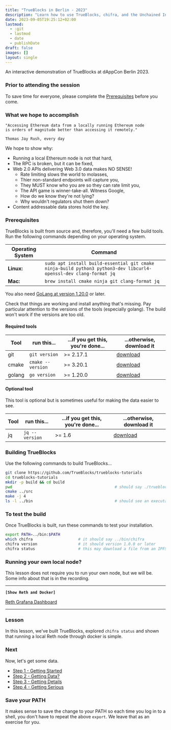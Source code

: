 ```yaml
---
title: "TrueBlocks in Berlin - 2023"
description: "Learn how to use TrueBlocks, chifra, and the Unchained Index."
date: 2023-09-05T19:25:12+02:00
lastmod:
  - :git
  - lastmod
  - date
  - publishDate
draft: false
images: []
layout: single
---
```


<!-- smarkdownlint-disable -->

An interactive demonstration of TrueBlocks at dAppCon Berlin 2023.

### Prior to attending the session

To save time for everyone, please complete the [Prerequisites](#prerequisites) before you come.

### What we hope to accomplish

```plaintext
"Accessing Ethereum data from a locally running Ethereum node
is orders of magnitude better than accessing it remotely."

Thomas Jay Rush, every day
```

We hope to show why:

- Running a local Ethereum node is not that hard,
- The RPC is broken, but it can be fixed,
- Web 2.0 APIs delivering Web 3.0 data makes NO SENSE!
  - Rate limiting slows the world to molasses,
  - Thier non-standard endpoints will capture you,
  - They MUST know who you are so they can rate limit you,
  - The API game is winner-take-all. Witness Google,
  - How do we know they're not lying?
  - Why wouldn't regulators shut them down?
- Content addressable data stores hold the key.
 
### Prerequisites

TrueBlocks is built from source and, therefore, you'll need a few build tools. Run the following commands depending on your operating system.

| Operating System | Command                                                                                                           |
| ---------------- | ----------------------------------------------------------------------------------------------------------------- |
| **Linux:**       | `sudo apt install build-essential git cmake ninja-build python3 python3-dev libcurl4-openssl-dev clang-format jq` |
| **Mac:**         | `brew install cmake ninja git clang-format jq`                                                                    |

You also need [GoLang at version 1.20.0](https://golang.org/doc/install) or later.

Check that things are working and install anything that's missing. Pay particular attention to the versions of the tools (especially golang). The build won't work if the versions are too old.

#### Required tools

| Tool   | run this...       | ...if you get this, you're done... | ...otherwise, download it                  |
| ------ | ----------------- | ---------------------------------- | ------------------------------------------ |
| git    | `git version`     | >= 2.17.1                          | [download](https://git-scm.com/downloads)  |
| cmake  | `cmake --version` | >= 3.20.1                          | [download](https://cmake.org/install/)     |
| golang | `go version`      | >= 1.20.0                          | [download](https://golang.org/doc/install) |

#### Optional tool

This tool is optional but is sometimes useful for making the data easier to see.

| Tool | run this...    | ...if you get this, you're done... | ...otherwise, download it                           |
| ---- | -------------- | ---------------------------------- | --------------------------------------------------- |
| jq   | `jq --version` | >= 1.6                             | [download](https://stedolan.github.io/jq/download/) |

### Building TrueBlocks

Use the following commands to build TrueBlocks...

```bash
git clone https://github.com/TrueBlocks/trueblocks-tutorials
cd trueblocks-tutorials
mkdir -p build && cd build
pwd                                             # should say ./trueblocks-tutorials/build
cmake ../src
make -j 4
ls -l ../bin                                    # should see an executable called chifra
```

### To test the build

Once TrueBlocks is built, run these commands to test your installation.

```bash
export PATH=../bin:$PATH
which chifra                    # it should say ../bin/chifra
chifra version                  # it should version 1.0.0 or later
chifra status                   # this may download a file from an IPFS gateway
```

### Running your own local node?

This lesson does not require you to run your own node, but we will be. Some info about that is in the recording.

----
**`[Show Reth and Docker]`**

[Reth Grafana Dashboard](http://localhost:3000)

----

### Lesson

In this lesson, we've built TrueBlocks, explored `chifra status` and shown that running a local Reth node through docker is simple.

### Next

Now, let's get some data.

- [Step 1 - Getting Started](step1)
- [Step 2 - Getting Data?](step2)
- [Step 3 - Getting Details](step3)
- [Step 4 - Getting Serious](step4)

### Save your PATH

It makes sense to save the change to your PATH so each time you log in to a shell, you don't have to repeat the above `export`. We leave that as an exercise for you.

